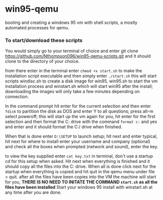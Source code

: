# win95-qemu
booting and creating a windows 95 vm with shell scripts, a mostly automated processes for qemu.

### To start/download these scripts

You would simply go to your terminal of choice and enter git clone https://github.com/Nthompson096/win95-qemu-scripts.git and it should clone to the directory of your choice. 

from there enter in the terminal enter ```chmod +x start.sh``` to make the installation script executable and then simply enter ``` ./start.sh ``` this will start scripts windisc.sh to create a disk image for win95, win95.sh to start the vm installation process and winstart.sh which will start win95 after the install; downloading the images will only take a few minutes depending on connection.

In the command prompt hit enter for the current selection and then enter ```fdisk``` to partition the disk as DOS and enter Y to all questions; press alt-m select poweroff; this will start up the vm again for you, hit enter for the first selection and then format the C: drive with the command ```format c:``` and yes and enter and it should format the C:/ drive when finished.

When that is done enter ```D:\SETUP``` to launch setup; hit next and enter typical, hit next for where to install enter your username and company (optional) and check all the boxes when prompted (network and sound), enter the key. 

to view the key supplied enter ```cat key.txt``` in terminal,  don't use a startup cd for this setup when asked. Hit next when everything is finished and it should copy all the files into the C: drive. When all is done click next for the startup when everything is copied and hit quit in the qemu menu under file > quit. after all the files have been copies into the VM the machine will start for you, **THERE IS NO NEED TO INITATE THE COMMAND ```start.sh``` as all the files have been installed** Start your windows 95 install with winstart.sh at any time after you are done.
